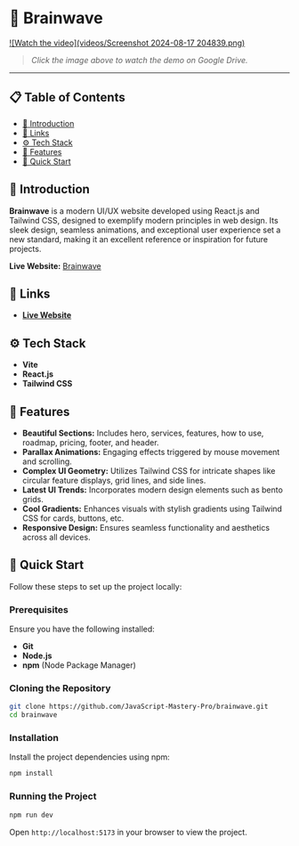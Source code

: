 # 🧠 Brainwave

[![Watch the video](videos/Screenshot 2024-08-17 204839.png)](https://drive.google.com/file/d/1D0oLYIPbF8cUhG8tzcJG33_D1YyROF0t/view?usp=drive_link)
> *Click the image above to watch the demo on Google Drive.*

---

## 📋 Table of Contents

- [🤖 Introduction](#-introduction)
- [🔗 Links](#-links)
- [⚙️ Tech Stack](#-tech-stack)
- [🔋 Features](#-features)
- [🤸 Quick Start](#-quick-start)

## 🤖 Introduction

**Brainwave** is a modern UI/UX website developed using React.js and Tailwind CSS, designed to exemplify modern principles in web design. Its sleek design, seamless animations, and exceptional user experience set a new standard, making it an excellent reference or inspiration for future projects.

**Live Website:** [Brainwave](https://your-live-website-link.com)

## 🔗 Links

- **[Live Website](https://your-live-website-link.com)**

## ⚙️ Tech Stack

- **Vite**
- **React.js**
- **Tailwind CSS**

## 🔋 Features

- **Beautiful Sections:** Includes hero, services, features, how to use, roadmap, pricing, footer, and header.
- **Parallax Animations:** Engaging effects triggered by mouse movement and scrolling.
- **Complex UI Geometry:** Utilizes Tailwind CSS for intricate shapes like circular feature displays, grid lines, and side lines.
- **Latest UI Trends:** Incorporates modern design elements such as bento grids.
- **Cool Gradients:** Enhances visuals with stylish gradients using Tailwind CSS for cards, buttons, etc.
- **Responsive Design:** Ensures seamless functionality and aesthetics across all devices.

## 🤸 Quick Start

Follow these steps to set up the project locally:

### Prerequisites

Ensure you have the following installed:

- **Git**
- **Node.js**
- **npm** (Node Package Manager)

### Cloning the Repository

```bash
git clone https://github.com/JavaScript-Mastery-Pro/brainwave.git
cd brainwave
```

### Installation

Install the project dependencies using npm:

```bash
npm install
```

### Running the Project

```bash
npm run dev
```

Open `http://localhost:5173` in your browser to view the project.
